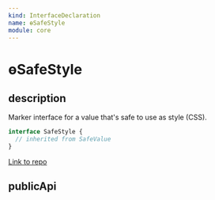 ```yaml
---
kind: InterfaceDeclaration
name: ɵSafeStyle
module: core
---
```


# ɵSafeStyle

## description

Marker interface for a value that's safe to use as style (CSS).

```ts
interface SafeStyle {
  // inherited from SafeValue
}
```

[Link to repo](https://github.com/timdeschryver/angular/blob/master/packages/core/src/sanitization/bypass.ts#L37-L37)

## publicApi
